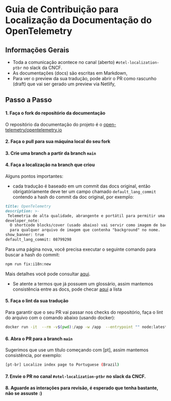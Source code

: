 # Guia de Contribuição para Localização da Documentação do OpenTelemetry

## Informações Gerais
* Toda a comunicação acontece no canal (aberto) `#otel-localization-ptbr` no slack da CNCF.
* As documentações (docs) são escritas em Markdown,
* Para ver o preview da sua tradução, pode abrir o PR como rascunho (draft) que vai ser gerado um preview via Netlify,

## Passo a Passo
#### 1. Faça o fork do repositório da documentação
O repositório da documentação do projeto é o [open-telemetry/opentelemetry.io](https://github.com/open-telemetry/opentelemetry.io)
#### 2. Faça o pull para sua máquina local do seu fork
#### 3. Crie uma branch a partir da branch `main`
#### 4. Faça a localização na branch que criou 

Alguns pontos importantes:
*  cada tradução é baseado em um commit das docs original, então obrigatóriamente deve ter um campo chamado `default_lang_commit` contendo a hash do commit da doc original, por exemplo:
```md
title: OpenTelemetry
description: >-
 Telemetria de alta qualidade, abrangente e portátil para permitir uma observabilidade eficaz
developer_note:
  O shortcode blocks/cover (usado abaixo) vai servir como imagem de background
  para qualquer arquivo de imagem que contenha "background" no nome.
show_banner: true
default_lang_commit: 08799298
```
Para uma página nova, você precisa executar o seguinte comando para buscar a hash do commit:
```bash
npm run fix:i18n:new
```
Mais detalhes você pode consultar [aqui](https://opentelemetry.io/docs/contributing/localization/#track-changes).

* Se atente a termos que já possuem um glossário, assim mantemos consistência entre as docs, pode checar [aqui](https://opentelemetry.io/docs/contributing/style-guide/#opentelemetryio-word-list) a lista

#### 5. Faça o lint da sua tradução
Para garantir que o seu PR vai passar nos checks do repositório, faça o lint do arquivo com o comando abaixo (usando docker):
```bash
docker run -it  --rm -v$(pwd):/app -w /app  --entrypoint "" node:latest npx prettier --write .
``` 
#### 6. Abra o PR para a branch `main`
Sugerimos que use um título começando com [pt], assim mantemos consistência, por exemplo:
```bash
[pt-br] Localize index page to Portuguese (Brazil)
```
#### 7. Envie o PR no canal `#otel-localization-ptbr` no slack da CNCF.
#### 8. Aguarde as interações para revisão, é esperado que tenha bastante, não se assuste :) 
